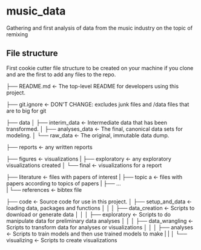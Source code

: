 # music_data
Gathering and first analysis of data from the music industry on the topic of remixing 

## File structure

First cookie cutter file structure to be created on your machine if you clone and are the first to add any files to the repo. 


├── README.md          <- The top-level README for developers using this project.

├── git.ignore         <- DON'T CHANGE: excludes junk files and /data files that are to big for git

├── data
│   ├── interim_data   <- Intermediate data that has been transformed.
│   ├── analyses_data  <- The final, canonical data sets for modeling.
│   └── raw_data       <- The original, immutable data dump.

├── reports            <- any written reports

├── figures            <- visualizations
|   ├── exploratory    <- any exploratory visualizations created 
│   └── final          <- visualizations for a report

├── literature         <- files with papers of interest
|   ├── topic a        <- files with papers according to topics of papers
|   ├── ...  
|   └── references     <- bibtex file  

├── code               <- Source code for use in this project.
│   ├── setup_and_data <- loading data, packages and functions
│   │
│   ├── data_creation  <- Scripts to download or generate data
│   │
│   ├── exploratory    <- Scripts to do manipulate data for preliminary data analyses
│   │
│   ├── data_wrangling <- Scripts to transform data for analyses or visualizations
│   │
│   ├── analyses       <- Scripts to train models and then use trained models to make
|   |
│   └── visualizing  <- Scripts to create  visualizations
